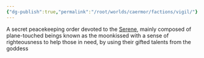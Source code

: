 ```yaml
---
{"dg-publish":true,"permalink":"/root/worlds/caermor/factions/vigil/"}
---
```


A secret peacekeeping order devoted to the [Serene](Serene.md), mainly composed of plane-touched beings known as the moonkissed with a sense of righteousness to help those in need, by using their gifted talents from the goddess